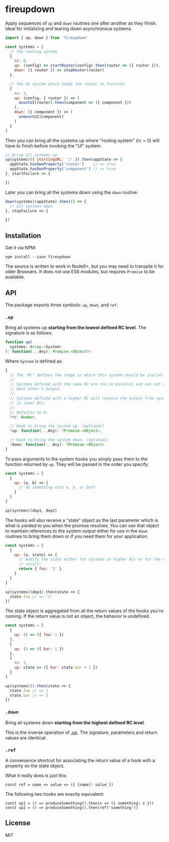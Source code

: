 # fireupdown

Apply sequences of `up` and `down` routines one after another as they finish.
Ideal for initializing and tearing down asynchronous systems.

```javascript
import { up, down } from 'fireupdown'

const systems = [
  // the routing system
  {
    rc: 0,
    up: (config) => startRouter(config).then(router => ({ router })),
    down: ({ router }) => stopRouter(router)
  },

  // the UI system which needs the router to function
  {
    rc: 1,
    up: (config, { router }) => (
      mountUI(router).then(component => ({ component }))
    ),
    down: ({ component }) => (
      unmountUI(component)
    )
  }
]
```

Then you can bring all the systems up where "routing system" (rc = 0) will have to finish before invoking the "UI" system:

```javascript
// bring all systems up
up(systems)({ startingURL: '/' }).then(appState => {
  appState.hasOwnProperty('router')    // => true
  appState.hasOwnProperty('component') // => true
}, startFailure => {

})
```

Later you can bring all the systems down using the `down` routine:

```javascript
down(systems)(appState).then(() => {
  // all systems down
}, stopFailure => {

})
```

## Installation

Get it via NPM:

```shell
npm install --save fireupdown
```

The source is written to work in Node6+, but you may need to transpile it for
older Browsers. It does not use ES6 modules, but requires `Promise` to be
available.

## API

The package exports three symbols: `up`, `down`, and `ref`.

### `.up`

Bring all systems up **starting from the lowest defined RC level**. The
signature is as follows:

```javascript
function up(
  systems: Array.<System>
): function(...Any): Promise.<Object?>
```

Where `System` is defined as:

```javascript
{
  // The "RC" defines the stage in which this system should be initialized.
  // 
  // Systems defined with the same RC are run in parallel and can not access
  // each other's output.
  // 
  // Systems defined with a higher RC will receive the output from systems
  // in lower RCs. 
  // 
  // Defaults to 0.
  ?rc: Number,

  // Hook to bring the system up. (optional)
  ?up: function(...Any): ?Promise.<Object>,

  // Hook to bring the system down. (optional)
  ?down: function(...Any): ?Promise.<Object>
}
```

To pass arguments to the system hooks you simply pass them to the function
returned by `up`. They will be passed in the order you specify.

```javascript
const systems = [
  {
    up: (a, b) => {
      // do something with a, b, or both
    }
  }
]

up(systems)(dep1, dep2)
```

The hooks will also receive a "state" object as the last parameter which is
what is yielded to you when the promise resolves. You can use that object to
maintain references to the system output either for use in the `down` routines
to bring them down or if you need them for your application.

```javascript
const systems = [
  {
    up: (a, state) => {
      // modify the state either for systems in higher RCs or for the end
      // result:
      return { foo: '1' }
    }
  }
]

up(systems)(dep1).then(state => {
  state.foo // => "1"
})
```

The state object is aggregated from all the return values of the hooks you're
running. If the return value is not an object, the behavior is undefined.

```javascript
const systems = [
  {
    up: () => ({ foo: 1 })
  },
  {
    up: () => ({ bar: 1 })
  },
  {
    rc: 1,
    up: state => ({ bar: state.bar + 1 })
  }
]

up(systems)().then(state => {
  state.foo // => 1
  state.bar // => 2
})
```

### `.down`

Bring all systems down **starting from the highest defined RC level**.

This is the inverse operation of [.up](#.up). The signature, parameters and
return values are identical.

### `.ref`

A convenience shortcut for associating the return value of a hook with a
property on the state object.

What it really does is just this:

    const ref = name => value => ({ [name]: value })

The following two hooks are exactly equivalent:

    const up1 = () => produceSomething().then(x => ({ something: x }))
    const up2 = () => produceSomething().then(ref('something'))

## License

MIT
